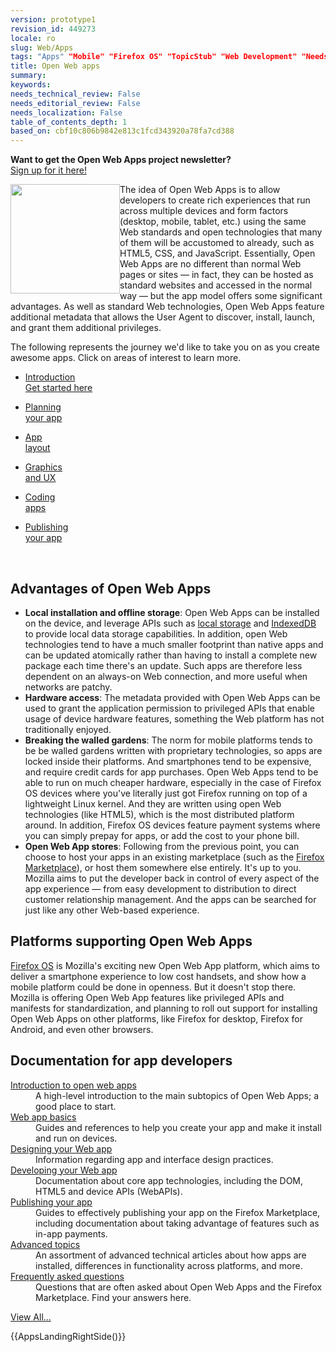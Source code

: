```yaml
---
version: prototype1
revision_id: 449273
locale: ro
slug: Web/Apps
tags: "Apps" "Mobile" "Firefox OS" "TopicStub" "Web Development" "NeedsTranslation"
title: Open Web apps
summary: 
keywords: 
needs_technical_review: False
needs_editorial_review: False
needs_localization: False
table_of_contents_depth: 1
based_on: cbf10c806b9842e813c1fcd343920a78fa7cd388
---
```

<div class="centeredInfoBanner">
  <strong>Want to get the Open Web Apps project newsletter?</strong><br />
  <a href="https://marketplace.firefox.com/developers/#newsletter-signup">Sign up for it here!</a></div>
<p><img alt="" src="https://mdn.mozillademos.org/files/4627/fx-marketplace-icon.png" style="width: 175px; height: 175px; float: left;" />The idea of <span class="seoSummary">Open Web Apps</span> is to <span class="seoSummary">allow developers to create rich experiences that run across multiple devices and form factors</span> (desktop, mobile, tablet, etc.) <span class="seoSummary">using</span> the same <span class="seoSummary">Web standards</span> and open technologies that many of them will be accustomed to already, <span class="seoSummary">such as HTML5, CSS, and JavaScript.</span> Essentially, Open Web Apps are no different than normal Web pages or sites — in fact, they can be hosted as standard websites and accessed in the normal way — but the app model offers some significant advantages. As well as standard Web technologies, Open Web Apps feature additional metadata that allows the User Agent to discover, install, launch, and grant them additional privileges.</p>
<p>The following represents the journey we'd like to take you on as you create awesome apps. Click on areas of interest to learn more.</p>
<nav class="apps-nav-wrapper">
  <ul class="main-categories">
    <li>
      <p><a href="https://developer.mozilla.org/en-US/docs/Web/Apps/Introduction_to_open_web_apps">Introduction<br />
        Get started here</a></p>
    </li>
    <li>
      <p><a href="https://developer.mozilla.org/en-US/docs/Web/Apps/Planning_your_app">
        <i class="icon-pencil icon-large">
        </i>
        Planning<br />
        your app
        <i class="icon-long-arrow-left icon-large">
        </i>
        </a></p>
    </li>
    <li>
      <p><a href="https://developer.mozilla.org/en-US/docs/Web/Apps/app_layout">
        <i class="icon-list-alt icon-large">
        </i>
        App<br />
        layout
        <i class="icon-long-arrow-left icon-large">
        </i>
        </a></p>
    </li>
    <li>
      <p><a href="https://developer.mozilla.org/en-US/docs/Web/Apps/graphics_and_ux">
        <i class="icon-picture icon-large">
        </i>
        Graphics<br />
        and UX
        <i class="icon-long-arrow-left icon-large">
        </i>
        </a></p>
    </li>
    <li>
      <p><a href="https://developer.mozilla.org/en-US/docs/Web/Apps/Developing">
        <i class="icon-code icon-large">
        </i>
        Coding<br />
        apps
        <i class="icon-long-arrow-left icon-large">
        </i>
        </a></p>
    </li>
    <li>
      <p><a href="https://developer.mozilla.org/en-US/docs/Web/Apps/Publishing">
        <i class="icon-usd icon-large">
        </i>
        Publishing<br />
        your app
        <i class="icon-long-arrow-left icon-large">
        </i>
        </a></p>
    </li>
  </ul>
</nav>
<p>&nbsp;</p>
<div class="topicpage-table">
  <div class="section">
    <h2 id="Advantages_of_Open_Web_Apps">Advantages of Open Web Apps</h2>
    <ul>
      <li><strong>Local installation and offline storage</strong>: Open Web Apps can be installed on the device, and leverage APIs such as <a href="/en-US/docs/Web/Guide/DOM/Storage" title="/en-US/docs/Web/Guide/DOM/Storage">local storage</a> and <a href="/en-US/docs/IndexedDB" title="/en-US/docs/IndexedDB">IndexedDB</a> to provide local data storage capabilities. In addition, open Web technologies tend to have a much smaller footprint than native apps and can be updated atomically rather than having to install a complete new package each time there's an update. Such apps are therefore less dependent on an always-on Web connection, and more useful when networks are patchy.</li>
      <li><strong>Hardware access</strong>: The metadata provided with Open Web Apps can be used to grant the application permission to privileged APIs that enable usage of device hardware features, something the Web platform has not traditionally enjoyed.</li>
      <li><strong>Breaking the walled gardens</strong>: The norm for mobile platforms tends to be be walled gardens written with proprietary technologies, so apps are locked inside their platforms. And smartphones tend to be expensive, and require credit cards for app purchases. Open Web Apps tend to be able to run on much cheaper hardware, especially in the case of Firefox OS devices where you've literally just got Firefox running on top of a lightweight Linux kernel. And they are written using open Web technologies (like HTML5), which is the most distributed platform around. In addition, Firefox OS devices feature payment systems where you can simply prepay for apps, or add the cost to your phone bill.</li>
      <li><strong>Open Web App stores</strong>: Following from the previous point, you can choose to host your apps in an existing marketplace (such as the <a href="https://marketplace.firefox.com/" title="https://marketplace.firefox.com/">Firefox Marketplace</a>), or host them somewhere else entirely. It's up to you. Mozilla aims to put the developer back in control of every aspect of the app experience — from easy development to distribution to direct customer relationship management. And the apps can be searched for just like any other Web-based experience.</li>
    </ul>
    <h2 id="Platforms_supporting_Open_Web_Apps">Platforms supporting Open Web Apps</h2>
    <p><a href="/en-US/docs/Mozilla/Firefox_OS" title="/en-US/docs/Mozilla/Firefox_OS">Firefox OS</a> is Mozilla's exciting new Open Web App platform, which aims to deliver a smartphone experience to low cost handsets, and show how a mobile platform could be done in openness. But it doesn't stop there. Mozilla is offering Open Web App features like privileged APIs and manifests for standardization, and planning to roll out support for installing Open Web Apps on other platforms, like Firefox for desktop, Firefox for Android, and even other browsers.</p>
  </div>
  <div class="section">
    <h2 class="Documentation" id="Documentation" name="Documentation">Documentation for app developers</h2>
    <dl>
      <dt>
        <a href="/en-US/docs/Web/Apps/Introduction_to_open_web_apps" title="/en-US/docs/Web/Apps/Introduction_to_open_web_apps">Introduction to open web apps</a></dt>
      <dd>
        A high-level introduction to the main subtopics of Open Web Apps; a good place to start.</dd>
      <dt>
        <a href="/en-US/docs/Web/Apps/Basics">Web app basics</a></dt>
      <dd>
        Guides and references to help you create your app and make it install and run on devices.</dd>
      <dt>
        <a href="/en-US/docs/Web/Apps/Design">Designing your Web app</a></dt>
      <dd>
        Information regarding app and interface design practices.</dd>
      <dt>
        <a href="/en-US/docs/Web/Apps/Developing">Developing your Web app</a></dt>
      <dd>
        Documentation about core app technologies, including the DOM, HTML5 and device APIs (WebAPIs).</dd>
      <dt>
        <a href="/en-US/docs/Web/Apps/Publishing">Publishing your app</a></dt>
      <dd>
        Guides to effectively publishing your app on the Firefox Marketplace, including documentation about taking advantage of features such as in-app payments.</dd>
      <dt>
        <a href="/en-US/docs/Web/Apps/Advanced_topics">Advanced topics</a></dt>
      <dd>
        An assortment of advanced technical articles about how apps are installed, differences in functionality across platforms, and more.</dd>
      <dt>
        <a href="/en-US/docs/Web/Apps/FAQs">Frequently asked questions</a></dt>
      <dd>
        Questions that are often asked about Open Web Apps and the Firefox Marketplace. Find your answers here.</dd>
    </dl>
    <p><span class="alllinks"><a href="/en-US/docs/tag/Apps">View All...</a></span></p>
    <p>{{AppsLandingRightSide()}}</p>
  </div>
</div>
<p>&nbsp;</p>

